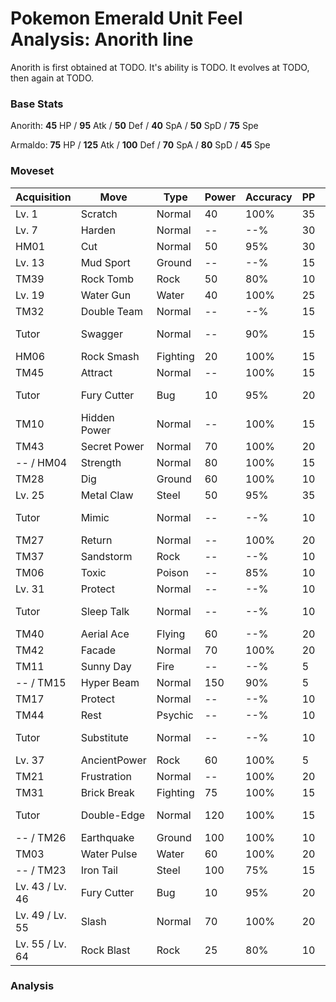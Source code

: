 # Pokemon Emerald Unit Feel Analysis: Anorith line

Anorith is first obtained at TODO. It's ability is TODO. It evolves at TODO, then again at TODO.

### Base Stats

Anorith: **45** HP / **95** Atk / **50** Def / **40** SpA / **50** SpD / **75** Spe

Armaldo: **75** HP / **125** Atk / **100** Def / **70** SpA / **80** SpD / **45** Spe

### Moveset

|Acquisition    |Move        |Type    |Power|Accuracy|PP |Notes                    |
|---            |---         |---     |---  |---     |---|---                      |
|Lv. 1          |Scratch     |Normal  |40   |100%    |35 |                         |
|Lv. 7          |Harden      |Normal  |--   |--%     |30 |                         |
|HM01           |Cut         |Normal  |50   |95%     |30 |                         |
|Lv. 13         |Mud Sport   |Ground  |--   |--%     |15 |                         |
|TM39           |Rock Tomb   |Rock    |50   |80%     |10 |                         |
|Lv. 19         |Water Gun   |Water   |40   |100%    |25 |                         |
|TM32           |Double Team |Normal  |--   |--%     |15 |                         |
|Tutor          |Swagger     |Normal  |--   |90%     |15 |Emerald only             |
|HM06           |Rock Smash  |Fighting|20   |100%    |15 |                         |
|TM45           |Attract     |Normal  |--   |100%    |15 |                         |
|Tutor          |Fury Cutter |Bug     |10   |95%     |20 |Emerald only             |
|TM10           |Hidden Power|Normal  |--   |100%    |15 |                         |
|TM43           |Secret Power|Normal  |70   |100%    |20 |                         |
|-- / HM04      |Strength    |Normal  |80   |100%    |15 |                         |
|TM28           |Dig         |Ground  |60   |100%    |10 |                         |
|Lv. 25         |Metal Claw  |Steel   |50   |95%     |35 |                         |
|Tutor          |Mimic       |Normal  |--   |--%     |10 |Emerald only             |
|TM27           |Return      |Normal  |--   |100%    |20 |                         |
|TM37           |Sandstorm   |Rock    |--   |--%     |10 |                         |
|TM06           |Toxic       |Poison  |--   |85%     |10 |                         |
|Lv. 31         |Protect     |Normal  |--   |--%     |10 |                         |
|Tutor          |Sleep Talk  |Normal  |--   |--%     |10 |Emerald only             |
|TM40           |Aerial Ace  |Flying  |60   |--%     |20 |                         |
|TM42           |Facade      |Normal  |70   |100%    |20 |                         |
|TM11           |Sunny Day   |Fire    |--   |--%     |5  |                         |
|-- / TM15      |Hyper Beam  |Normal  |150  |90%     |5  |                         |
|TM17           |Protect     |Normal  |--   |--%     |10 |                         |
|TM44           |Rest        |Psychic |--   |--%     |10 |                         |
|Tutor          |Substitute  |Normal  |--   |--%     |10 |Emerald only             |
|Lv. 37         |AncientPower|Rock    |60   |100%    |5  |                         |
|TM21           |Frustration |Normal  |--   |100%    |20 |                         |
|TM31           |Brick Break |Fighting|75   |100%    |15 |                         |
|Tutor          |Double-Edge |Normal  |120  |100%    |15 |Emerald only             |
|-- / TM26      |Earthquake  |Ground  |100  |100%    |10 |                         |
|TM03           |Water Pulse |Water   |60   |100%    |20 |                         |
|-- / TM23      |Iron Tail   |Steel   |100  |75%     |15 |                         |
|Lv. 43 / Lv. 46|Fury Cutter |Bug     |10   |95%     |20 |                         |
|Lv. 49 / Lv. 55|Slash       |Normal  |70   |100%    |20 |                         |
|Lv. 55 / Lv. 64|Rock Blast  |Rock    |25   |80%     |10 |                         |

### Analysis